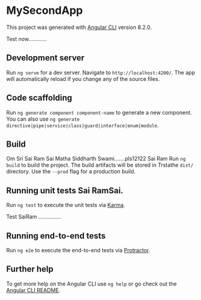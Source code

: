 # MySecondApp

This project was generated with [Angular CLI](https://github.com/angular/angular-cli) version 8.2.0.

Test now............

## Development server

Run `ng serve` for a dev server. Navigate to `http://localhost:4200/`. The app will automatically reload if you change any of the source files.

## Code scaffolding

Run `ng generate component component-name` to generate a new component. You can also use `ng generate directive|pipe|service|class|guard|interface|enum|module`.

## Build

Om Sri Sai Ram
Sai Matha
Siddharth
Swami.......pls12122
Sai Ram 
Run `ng build` to build the project. The build artifacts will be stored in Trstathe `dist/` directory. Use the `--prod` flag for a production build.

## Running unit tests  Sai RamSai.

Run `ng test` to execute the unit tests via [Karma](https://karma-runner.github.io).

Test SaiRam ...............

## Running end-to-end tests

Run `ng e2e` to execute the end-to-end tests via [Protractor](http://www.protractortest.org/).

## Further help

To get more help on the Angular CLI use `ng help` or go check out the [Angular CLI README](https://github.com/angular/angular-cli/blob/master/README.md).
